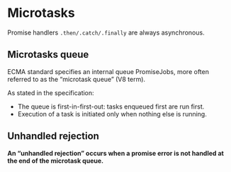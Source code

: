 # Microtasks

Promise handlers `.then/.catch/.finally` are always asynchronous.

## Microtasks queue

ECMA standard specifies an internal queue PromiseJobs, more often referred to as the “microtask queue” (V8 term).

As stated in the specification:

- The queue is first-in-first-out: tasks enqueued first are run first.
- Execution of a task is initiated only when nothing else is running.

## Unhandled rejection

**An “unhandled rejection” occurs when a promise error is not handled at the end of the microtask queue.**









